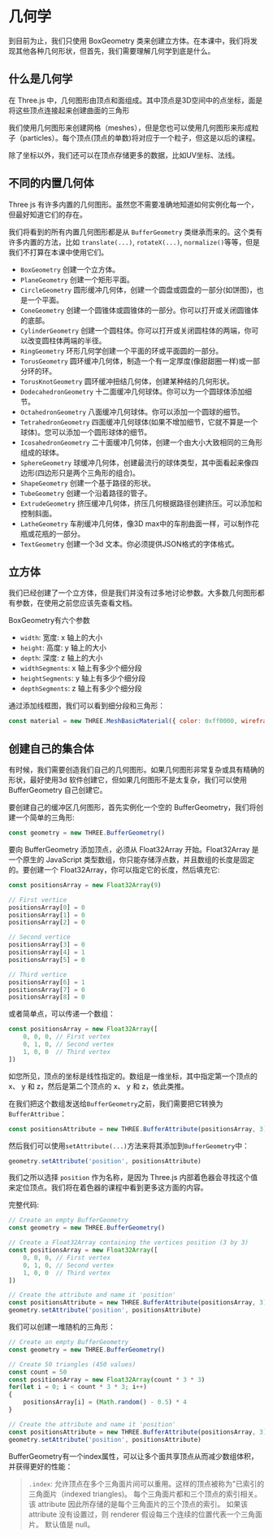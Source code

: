 # 几何学
到目前为止，我们只使用 BoxGeometry 类来创建立方体。在本课中，我们将发现其他各种几何形状，但首先，我们需要理解几何学到底是什么。

## 什么是几何学
在 Three.js 中，几何图形由顶点和面组成。其中顶点是3D空间中的点坐标，面是将这些顶点连接起来创建曲面的三角形

我们使用几何图形来创建网格（meshes），但是您也可以使用几何图形来形成粒子（particles）。每个顶点(顶点的单数)将对应于一个粒子，但这是以后的课程。

除了坐标以外，我们还可以在顶点存储更多的数据，比如UV坐标、法线。

## 不同的内置几何体
Three js 有许多内置的几何图形。虽然您不需要准确地知道如何实例化每一个，但最好知道它们的存在。

我们将看到的所有内置几何图形都是从 `BufferGeometry` 类继承而来的。这个类有许多内置的方法，比如 `translate(...)`, `rotateX(...)`, `normalize()`等等，但是我们不打算在本课中使用它们。

- `BoxGeometry` 创建一个立方体。
- `PlaneGeometry` 创建一个矩形平面。
- `CircleGeometry` 圆形缓冲几何体，创建一个圆盘或圆盘的一部分(如饼图)，也是一个平面。
- `ConeGeometry` 创建一个圆锥体或圆锥体的一部分。你可以打开或关闭圆锥体的底部。
- `CylinderGeometry` 创建一个圆柱体。你可以打开或关闭圆柱体的两端，你可以改变圆柱体两端的半径。
- `RingGeometry` 环形几何学创建一个平面的环或平面圆的一部分。
- `TorusGeometry` 圆环缓冲几何体，制造一个有一定厚度(像甜甜圈一样)或一部分环的环。
- `TorusKnotGeometry` 圆环缓冲扭结几何体，创建某种结的几何形状。
- `DodecahedronGeometry` 十二面缓冲几何球体。你可以为一个圆球体添加细节。
- `OctahedronGeometry` 八面缓冲几何球体。你可以添加一个圆球的细节。
- `TetrahedronGeometry` 四面缓冲几何球体(如果不增加细节，它就不算是一个球体)。您可以添加一个圆形球体的细节。
- `IcosahedronGeometry` 二十面缓冲几何体，创建一个由大小大致相同的三角形组成的球体。
- `SphereGeometry` 球缓冲几何体，创建最流行的球体类型，其中面看起来像四边形(四边形只是两个三角形的组合)。
- `ShapeGeometry` 创建一个基于路径的形状。
- `TubeGeometry` 创建一个沿着路径的管子。
- `ExtrudeGeometry` 挤压缓冲几何体，挤压几何根据路径创建挤压。可以添加和控制斜面。
- `LatheGeometry` 车削缓冲几何体，像3D max中的车削曲面一样，可以制作花瓶或花瓶的一部分。
- `TextGeometry` 创建一个3d 文本。你必须提供JSON格式的字体格式。

## 立方体
我们已经创建了一个立方体，但是我们并没有过多地讨论参数。大多数几何图形都有参数，在使用之前您应该先查看文档。

BoxGeometry有六个参数

- `width`: 宽度: x 轴上的大小
- `height`: 高度: y 轴上的大小
- `depth`: 深度: z 轴上的大小
- `widthSegments`: x 轴上有多少个细分段
- `heightSegments`: y 轴上有多少个细分段
- `depthSegments`: z 轴上有多少个细分段

通过添加线框图，我们可以看到细分段和三角形：
```js
const material = new THREE.MeshBasicMaterial({ color: 0xff0000, wireframe: true })
```

## 创建自己的集合体
有时候，我们需要创造我们自己的几何图形。如果几何图形非常复杂或具有精确的形状，最好使用3d 软件创建它，但如果几何图形不是太复杂，我们可以使用 BufferGeometry 自己创建它。

要创建自己的缓冲区几何图形，首先实例化一个空的 BufferGeometry，我们将创建一个简单的三角形:
```js
const geometry = new THREE.BufferGeometry()
```
要向 BufferGeometry 添加顶点，必须从 Float32Array 开始。Float32Array 是一个原生的 JavaScript 类型数组，你只能存储浮点数，并且数组的长度是固定的。要创建一个 Float32Array，你可以指定它的长度，然后填充它:
```js
const positionsArray = new Float32Array(9)

// First vertice
positionsArray[0] = 0
positionsArray[1] = 0
positionsArray[2] = 0

// Second vertice
positionsArray[3] = 0
positionsArray[4] = 1
positionsArray[5] = 0

// Third vertice
positionsArray[6] = 1
positionsArray[7] = 0
positionsArray[8] = 0
```
或者简单点，可以传递一个数组：
```js
const positionsArray = new Float32Array([
    0, 0, 0, // First vertex
    0, 1, 0, // Second vertex
    1, 0, 0  // Third vertex
])
```
如您所见，顶点的坐标是线性指定的。数组是一维坐标，其中指定第一个顶点的 x、 y 和 z，然后是第二个顶点的 x、 y 和 z，依此类推。

在我们把这个数组发送给`BufferGeometry`之前，我们需要把它转换为`BufferAttribue`：
```js
const positionsAttribute = new THREE.BufferAttribute(positionsArray, 3)
```
然后我们可以使用`setAttribute(...)`方法来将其添加到`BufferGeometry`中：
```js
geometry.setAttribute('position', positionsAttribute)
```
我们之所以选择 `position` 作为名称，是因为 Three.js 内部着色器会寻找这个值来定位顶点。我们将在着色器的课程中看到更多这方面的内容。

完整代码:
```js
// Create an empty BufferGeometry
const geometry = new THREE.BufferGeometry()

// Create a Float32Array containing the vertices position (3 by 3)
const positionsArray = new Float32Array([
    0, 0, 0, // First vertex
    0, 1, 0, // Second vertex
    1, 0, 0  // Third vertex
])

// Create the attribute and name it 'position'
const positionsAttribute = new THREE.BufferAttribute(positionsArray, 3)
geometry.setAttribute('position', positionsAttribute)
```

我们可以创建一堆随机的三角形：
```js
// Create an empty BufferGeometry
const geometry = new THREE.BufferGeometry()

// Create 50 triangles (450 values)
const count = 50
const positionsArray = new Float32Array(count * 3 * 3)
for(let i = 0; i < count * 3 * 3; i++)
{
    positionsArray[i] = (Math.random() - 0.5) * 4
}

// Create the attribute and name it 'position'
const positionsAttribute = new THREE.BufferAttribute(positionsArray, 3)
geometry.setAttribute('position', positionsAttribute)
```

BufferGeometry有一个index属性，可以让多个面共享顶点从而减少数组体积，并获得更好的性能：
> `.index`:
允许顶点在多个三角面片间可以重用。这样的顶点被称为"已索引的三角面片（indexed triangles)。 每个三角面片都和三个顶点的索引相关。该 attribute 因此所存储的是每个三角面片的三个顶点的索引。 如果该 attribute 没有设置过，则 renderer 假设每三个连续的位置代表一个三角面片。 默认值是 null。